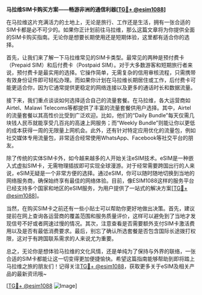 **马拉维SIM卡购买方案——畅游非洲的通信利器[[TG💪+ @esim1088](https://t.me/s/esim1088)]**

在马拉维这片充满活力的土地上，无论是旅行、工作还是生活，拥有一张合适的SIM卡都是必不可少的。如果你正计划前往马拉维，那么这篇文章将为你提供全面的SIM卡购买指南。无论你是想要长期使用还是短期体验，这里都有适合你的选择。

首先，让我们来了解一下马拉维常见的SIM卡类型。最常见的两种是预付费卡（Prepaid SIM）和后付费卡（Postpaid SIM）。对于大多数游客和短期旅行者来说，预付费卡是最实用的选择。它操作简单，无需复杂的信用审核流程，只需携带有效身份证件即可轻松办理。而如果你计划在马拉维长期居住或工作，后付费卡可能更适合你，因为它通常提供更稳定的网络连接以及更多的通话时长和数据流量。

接下来，我们重点谈谈如何选择适合自己的流量套餐。在马拉维，各大运营商如Airtel、Malawi Telecoms等都提供了丰富的流量套餐供用户选择。其中，Airtel的流量套餐以其高性价比受到广泛欢迎。比如，他们的“Daily Bundle”每天仅需几块钱人民币就能享受几百兆的高速上网服务；而“Weekly Bundle”则能让你以更低的成本获得一周的无限量上网机会。此外，还有针对特定应用优化的流量包，例如社交媒体专用流量包，非常适合经常使用WhatsApp、Facebook等社交平台的朋友。

除了传统的实体SIM卡外，如今越来越多的人开始关注eSIM技术。eSIM是一种嵌入式虚拟SIM卡，无需物理插拔即可实现全球漫游。对于经常需要跨国出行的人来说，eSIM无疑是一个非常方便的选择。通过eSIM，你可以随时随地切换到当地的网络服务商，确保始终享有最佳的网络体验。目前，像ESIM1088这样的服务平台已经支持多个国家和地区的eSIM服务，为用户提供了一站式的解决方案[[TG💪+ @esim1088](https://t.me/s/esim1088)]。

当然，在购买SIM卡之前还有一些小贴士可以帮助你更好地做出决策。首先，建议提前在网上查询各运营商的覆盖范围和服务质量评价，这样可以避免到了当地才发现信号不好或者网速过慢的情况。其次，注意查看是否需要额外支付SIM卡激活费用以及是否有最低消费要求。最后，别忘了确认所选套餐是否包含国际长途拨打权限，这对于有跨国联系需求的人来说尤为重要。

总之，无论你是想体验马拉维的文化风情，还是单纯为了保持与外界的联络，一张合适的SIM卡都能让这一切变得更加便捷愉快。希望这篇指南能够帮助到即将踏上马拉维之旅的朋友们！记得关注[TG💪+ @esim1088](https://t.me/s/esim1088)，获取更多关于eSIM及相关产品的最新资讯哦~ 

[[TG💪+ @esim1088](https://t.me/s/esim1088) ![Image](https://i.postimg.cc/4NQfJmqS/Snipaste-2025-05-13-00-14-12.png)]